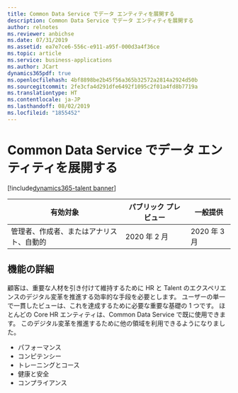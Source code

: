 ```yaml
---
title: Common Data Service でデータ エンティティを展開する
description: Common Data Service でデータ エンティティを展開する
author: relnotes
ms.reviewer: anbichse
ms.date: 07/31/2019
ms.assetid: ea7e7ce6-556c-e911-a95f-000d3a4f36ce
ms.topic: article
ms.service: business-applications
ms.author: JCart
dynamics365pdf: true
ms.openlocfilehash: 4bf8898be2b45f56a365b32572a2814a2924d50b
ms.sourcegitcommit: 2fe3cfa4d291dfe6492f1095c2f01a4fd8b7719a
ms.translationtype: HT
ms.contentlocale: ja-JP
ms.lasthandoff: 08/02/2019
ms.locfileid: "1855452"
---
```

# <a name="expand-data-entities-in-common-data-service"></a>Common Data Service でデータ エンティティを展開する
[!include[dynamics365-talent banner](../includes/dynamics365-talent.md)]

| 有効対象    |  パブリック プレビュー | 一般提供 | 
| ---------- | ---------- |---------- |
|管理者、作成者、またはアナリスト、自動的|2020 年 2 月| 2020 年 3 月|






## <a name="feature-details"></a>機能の詳細
<!--feature detail start -->
顧客は、重要な人材を引き付けて維持するために HR と Talent のエクスペリエンスのデジタル変革を推進する効率的な手段を必要とします。 ユーザーの単一で一貫したビューは、これを達成するために必要な重要な基礎の 1 つです。 ほとんどの Core HR エンティティは、Common Data Service で既に使用できます。 このデジタル変革を推進するために他の領域を利用できるようになりました。

- パフォーマンス
- コンピテンシー
- トレーニングとコース
- 健康と安全
- コンプライアンス
<!--feature detail end -->











